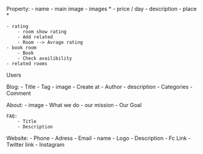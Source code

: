 Property:
    - name
    - main image
    - images *
    - price / day
    - description
    - place *


    - rating
        - room show rating
        - Add related 
        - Room --> Avrage rating
    - book room
        - Book 
        - Check availibility
    - related rooms

Users

Blog:
    - Title
    - Tag
    - image
    - Create at 
    - Author
    - description
    - Categories
    - Comment

About:
    - image
    - What we do
    - our mission
    - Our Goal

    FAQ:
        - Title
        - Description

Website:
    - Phone
    - Adress
    - Email
    - name
    - Logo
    - Description
    - Fc Link
    - Twitter link 
    - Instagram